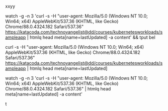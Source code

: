 xxyy

watch -g -n 3 'curl  -s -H "user-agent: Mozilla/5.0 (Windows NT 10.0; Win64; x64) AppleWebKit/537.36 (KHTML, like Gecko) Chrome/88.0.4324.182 Safari/537.36" https://katacoda.com/technovangelist@dd/courses/kubernetesworkloads/sampleapp | htmlq head meta[name=lastUpdated] -a content' && tput bel


curl  -s -H "user-agent: Mozilla/5.0 (Windows NT 10.0; Win64; x64) AppleWebKit/537.36 (KHTML, like Gecko) Chrome/88.0.4324.182 Safari/537.36" https://katacoda.com/technovangelist@dd/courses/kubernetesworkloads/sampleapp | htmlq head meta[name=lastUpdated] 


watch -g -n 3 'curl  -s -H "user-agent: Mozilla/5.0 (Windows NT 10.0; Win64; x64) AppleWebKit/537.36 (KHTML, like Gecko) Chrome/88.0.4324.182 Safari/537.36" <my katacoda scenario url> | htmlq head meta[name=lastUpdated] -a content'


t